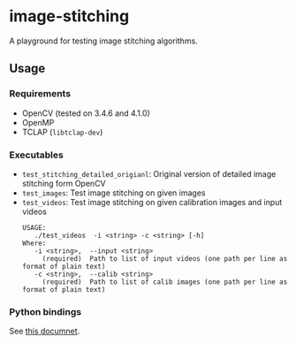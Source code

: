 # image-stitching
A playground for testing image stitching algorithms.

## Usage

### Requirements

- OpenCV (tested on 3.4.6 and 4.1.0)
- OpenMP
- TCLAP (`libtclap-dev`)

### Executables

- `test_stitching_detailed_origianl`: Original version of detailed image stitching form OpenCV
- `test_images`: Test image stitching on given images
- `test_videos`: Test image stitching on given calibration images and input videos
  ```shell
  USAGE:
     ./test_videos  -i <string> -c <string> [-h]
  Where:
     -i <string>,  --input <string>
       (required)  Path to list of input videos (one path per line as format of plain text)
     -c <string>,  --calib <string>
       (required)  Path to list of calib images (one path per line as format of plain text)
  ```

### Python bindings

See [this documnet](docs/bindings.md).
